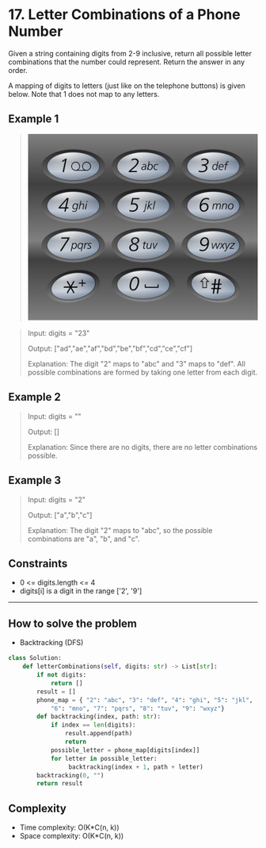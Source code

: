 # 17. Letter Combinations of a Phone Number

<Badge type="warning" text="Medium" /> [<Badge type="info" text="LeetCode" />](https://leetcode.com/problems/letter-combinations-of-a-phone-number/)

Given a string containing digits from 2-9 inclusive, return all possible letter combinations that the number could represent. Return the answer in any order.

A mapping of digits to letters (just like on the telephone buttons) is given below. Note that 1 does not map to any letters.

## Example 1
>![17. Letter Combinations of a Phone Number](../images/17.png)

> Input: digits = "23"
>
> Output: ["ad","ae","af","bd","be","bf","cd","ce","cf"]
>
> Explanation: The digit "2" maps to "abc" and "3" maps to "def". All possible combinations are formed by taking one letter from each digit.

## Example 2
> Input: digits = ""
>
> Output: []
>
> Explanation: Since there are no digits, there are no letter combinations possible.

## Example 3
> Input: digits = "2"
>
> Output: ["a","b","c"]
>
> Explanation: The digit "2" maps to "abc", so the possible combinations are "a", "b", and "c".

## Constraints
- 0 <= digits.length <= 4
- digits[i] is a digit in the range ['2', '9']

---

## How to solve the problem

- Backtracking (DFS)

```python
class Solution:
    def letterCombinations(self, digits: str) -> List[str]:
        if not digits:
            return []
        result = []
        phone_map = { "2": "abc", "3": "def", "4": "ghi", "5": "jkl",
            "6": "mno", "7": "pqrs", "8": "tuv", "9": "wxyz"}
        def backtracking(index, path: str):
            if index == len(digits):
                result.append(path)
                return
            possible_letter = phone_map[digits[index]]
            for letter in possible_letter:
                 backtracking(index + 1, path + letter)
        backtracking(0, "")
        return result
```

## Complexity
- Time complexity: O(K*C(n, k))
- Space complexity: O(K*C(n, k))